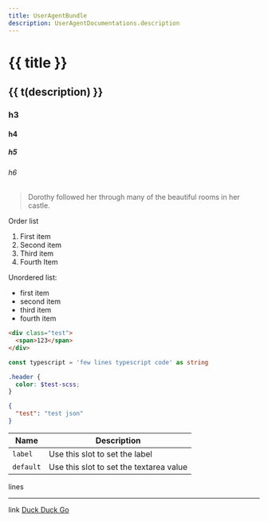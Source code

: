 ```yaml
---
title: UserAgentBundle
description: UserAgentDocumentations.description
---
```


# {{ title }}

## {{ t(description) }}

### h3

#### h4

##### h5

###### h6

> Dorothy followed her through many of the beautiful rooms in her castle.

Order list

1. First item
2. Second item
3. Third item
4. Fourth Item

Unordered list:

- first item
- second item
- third item
- fourth item

```html
<div class="test">
  <span>123</span>
</div>
```

```ts
const typescript = 'few lines typescript code' as string
```

```scss
.header {
  color: $test-scss;
}
```

```json
{
  "test": "test json"
}
```

| Name      | Description                             |
| --------- | --------------------------------------- |
| `label`   | Use this slot to set the label          |
| `default` | Use this slot to set the textarea value |

lines

---

link [Duck Duck Go](https://duckduckgo.com)

<i18n src="@Bundles/UserAgentBundle/Locales/UserAgentDocumentations.locales.json"></i18n>

<script setup lang="ts">
import { useI18n } from 'vue-i18n'

const { t } = useI18n()
</script>
